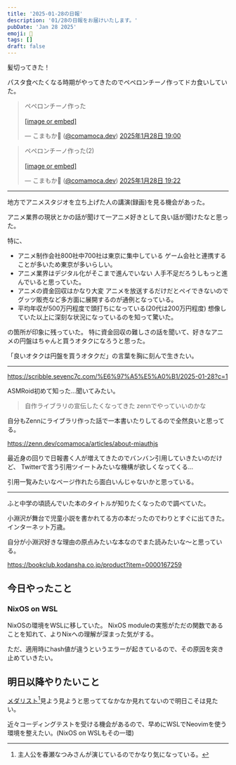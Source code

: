 ```yaml
---
title: '2025-01-28の日報'
description: '01/28の日報をお届けいたします。'
pubDate: 'Jan 28 2025'
emoji: 🦊
tags: []
draft: false
---
```


髪切ってきた！

パスタ食べたくなる時期がやってきたのでペペロンチーノ作ってドカ食いしていた。

<blockquote class="bluesky-embed" data-bluesky-uri="at://did:plc:6wkaj4y3kaertrvyfguzkd2w/app.bsky.feed.post/3lgs73eabzc2a" data-bluesky-cid="bafyreiatenmqy7dmllkzrbr3gopdxf2bqn626nyayz6luwqzo7keo6zm5e"><p lang="ja">ペペロンチーノ作った<br><br><a href="https://bsky.app/profile/did:plc:6wkaj4y3kaertrvyfguzkd2w/post/3lgs73eabzc2a?ref_src=embed">[image or embed]</a></p>&mdash; こまもか🦊 (<a href="https://bsky.app/profile/did:plc:6wkaj4y3kaertrvyfguzkd2w?ref_src=embed">@comamoca.dev</a>) <a href="https://bsky.app/profile/did:plc:6wkaj4y3kaertrvyfguzkd2w/post/3lgs73eabzc2a?ref_src=embed">2025年1月28日 19:00</a></blockquote><script async src="https://embed.bsky.app/static/embed.js" charset="utf-8"></script>

<blockquote class="bluesky-embed" data-bluesky-uri="at://did:plc:6wkaj4y3kaertrvyfguzkd2w/app.bsky.feed.post/3lgsac6ram22c" data-bluesky-cid="bafyreidhcaxokewdxg5jcksyvxdl4tsrzqrihxrojvhrqsneei6yydqxbm"><p lang="ja">ペペロンチーノ作った(2)<br><br><a href="https://bsky.app/profile/did:plc:6wkaj4y3kaertrvyfguzkd2w/post/3lgsac6ram22c?ref_src=embed">[image or embed]</a></p>&mdash; こまもか🦊 (<a href="https://bsky.app/profile/did:plc:6wkaj4y3kaertrvyfguzkd2w?ref_src=embed">@comamoca.dev</a>) <a href="https://bsky.app/profile/did:plc:6wkaj4y3kaertrvyfguzkd2w/post/3lgsac6ram22c?ref_src=embed">2025年1月28日 19:22</a></blockquote><script async src="https://embed.bsky.app/static/embed.js" charset="utf-8"></script>

---

地方でアニメスタジオを立ち上げた人の講演(録画)を見る機会があった。

アニメ業界の現状とかの話が聞けて一アニメ好きとして良い話が聞けたなと思った。

特に、

- アニメ制作会社800社中700社は東京に集中している
  ゲーム会社と連携することが多いため東京が多いらしい。
- アニメ業界はデジタル化がそこまで進んでいない
  人手不足だろうしもっと進んでいると思っていた。
- アニメの資金回収はかなり大変
  アニメを放送するだけだとペイできないのでグッツ販売など多方面に展開するのが通例となっている。
- 平均年収が500万円程度で頭打ちになっている(20代は200万円程度)
  想像していた以上に深刻な状況になっているのを知って驚いた。

の箇所が印象に残っていた。
特に資金回収の難しさの話を聞いて、好きなアニメの円盤はちゃんと買うオタクになろうと思った。

「良いオタクは円盤を買うオタクだ」の言葉を胸に刻んで生きたい。

---

https://scribble.sevenc7c.com/%E6%97%A5%E5%A0%B1/2025-01-28?c=1

ASMRoid初めて知った...聞いてみたい。

> 自作ライブラリの宣伝したくなってきた zennでやっていいのかな

自分もZennにライブラリ作った話で一本書いたりしてるので全然良いと思ってる。

https://zenn.dev/comamoca/articles/about-miauthjs

最近身の回りで日報書く人が増えてきたのでバンバン引用していきたいのだけど、
Twitterで言う引用ツイートみたいな機構が欲しくなってくる...

引用一覧みたいなページ作れたら面白いんじゃないかと思っている。

---

ふと中学の頃読んでいた本のタイトルが知りたくなったので調べていた。

小淵沢が舞台で児童小説を書かれてる方の本だったのでわりとすぐに出てきた。インターネット万歳。

自分が小淵沢好きな理由の原点みたいな本なのでまた読みたいな〜と思っている。

https://bookclub.kodansha.co.jp/product?item=0000167259

## 今日やったこと

### NixOS on WSL

NixOSの環境をWSLに移していた。 NixOS
moduleの実態がただの関数であることを知れて、よりNixへの理解が深まった気がする。

ただ、適用時にhash値が違うというエラーが起きているので、その原因を突き止めていきたい。

## 明日以降やりたいこと

[メダリスト](https://medalist-pr.com/)[^1]見よう見ようと思っててなかなか見れてないので明日こそは見たい。

近々コーディングテストを受ける機会があるので、早めにWSLでNeovimを使う環境を整えたい。(NixOS
on WSLもその一環)

[^1]: 主人公を春瀬なつみさんが演じているのでかなり気になっている。

